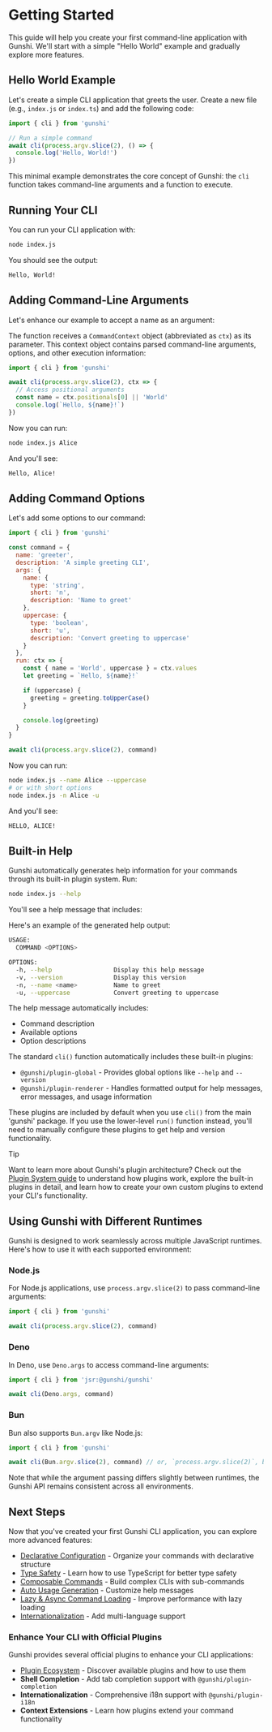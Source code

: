 # Getting Started

This guide will help you create your first command-line application with Gunshi. We'll start with a simple "Hello World" example and gradually explore more features.

## Hello World Example

Let's create a simple CLI application that greets the user. Create a new file (e.g., `index.js` or `index.ts`) and add the following code:

```js [index.js]
import { cli } from 'gunshi'

// Run a simple command
await cli(process.argv.slice(2), () => {
  console.log('Hello, World!')
})
```

This minimal example demonstrates the core concept of Gunshi: the `cli` function takes command-line arguments and a function to execute.

## Running Your CLI

You can run your CLI application with:

```sh
node index.js
```

You should see the output:

```sh
Hello, World!
```

## Adding Command-Line Arguments

Let's enhance our example to accept a name as an argument:

The function receives a `CommandContext` object (abbreviated as `ctx`) as its parameter. This context object contains parsed command-line arguments, options, and other execution information:

```js [index.js]
import { cli } from 'gunshi'

await cli(process.argv.slice(2), ctx => {
  // Access positional arguments
  const name = ctx.positionals[0] || 'World'
  console.log(`Hello, ${name}!`)
})
```

Now you can run:

```sh
node index.js Alice
```

And you'll see:

```sh
Hello, Alice!
```

## Adding Command Options

Let's add some options to our command:

```js [index.js]
import { cli } from 'gunshi'

const command = {
  name: 'greeter',
  description: 'A simple greeting CLI',
  args: {
    name: {
      type: 'string',
      short: 'n',
      description: 'Name to greet'
    },
    uppercase: {
      type: 'boolean',
      short: 'u',
      description: 'Convert greeting to uppercase'
    }
  },
  run: ctx => {
    const { name = 'World', uppercase } = ctx.values
    let greeting = `Hello, ${name}!`

    if (uppercase) {
      greeting = greeting.toUpperCase()
    }

    console.log(greeting)
  }
}

await cli(process.argv.slice(2), command)
```

Now you can run:

```sh
node index.js --name Alice --uppercase
# or with short options
node index.js -n Alice -u
```

And you'll see:

```sh
HELLO, ALICE!
```

## Built-in Help

Gunshi automatically generates help information for your commands through its built-in plugin system. Run:

```sh
node index.js --help
```

You'll see a help message that includes:

Here's an example of the generated help output:

```sh
USAGE:
  COMMAND <OPTIONS>

OPTIONS:
  -h, --help                 Display this help message
  -v, --version              Display this version
  -n, --name <name>          Name to greet
  -u, --uppercase            Convert greeting to uppercase
```

The help message automatically includes:

- Command description
- Available options
- Option descriptions

The standard `cli()` function automatically includes these built-in plugins:

- `@gunshi/plugin-global` - Provides global options like `--help` and `--version`
- `@gunshi/plugin-renderer` - Handles formatted output for help messages, error messages, and usage information

These plugins are included by default when you use `cli()` from the main 'gunshi' package. If you use the lower-level `run()` function instead, you'll need to manually configure these plugins to get help and version functionality.

> [!TIP]
> Want to learn more about Gunshi's plugin architecture? Check out the [Plugin System guide](./plugin-system.md) to understand how plugins work, explore the built-in plugins in detail, and learn how to create your own custom plugins to extend your CLI's functionality.

## Using Gunshi with Different Runtimes

Gunshi is designed to work seamlessly across multiple JavaScript runtimes. Here's how to use it with each supported environment:

### Node.js

For Node.js applications, use `process.argv.slice(2)` to pass command-line arguments:

```js
import { cli } from 'gunshi'

await cli(process.argv.slice(2), command)
```

### Deno

In Deno, use `Deno.args` to access command-line arguments:

```js
import { cli } from 'jsr:@gunshi/gunshi'

await cli(Deno.args, command)
```

### Bun

Bun also supports `Bun.argv` like Node.js:

```js
import { cli } from 'gunshi'

await cli(Bun.argv.slice(2), command) // or, `process.argv.slice(2)`, because bun support Node.js API compatible
```

Note that while the argument passing differs slightly between runtimes, the Gunshi API remains consistent across all environments.

## Next Steps

Now that you've created your first Gunshi CLI application, you can explore more advanced features:

- [Declarative Configuration](./declarative-configuration.md) - Organize your commands with declarative structure
- [Type Safety](./type-safe.md) - Learn how to use TypeScript for better type safety
- [Composable Commands](./composable.md) - Build complex CLIs with sub-commands
- [Auto Usage Generation](./auto-usage-generation.md) - Customize help messages
- [Lazy & Async Command Loading](./lazy-async.md) - Improve performance with lazy loading
- [Internationalization](./internationalization.md) - Add multi-language support

### Enhance Your CLI with Official Plugins

Gunshi provides several official plugins to enhance your CLI applications:

- [Plugin Ecosystem](./plugin-ecosystem.md) - Discover available plugins and how to use them
- **Shell Completion** - Add tab completion support with `@gunshi/plugin-completion`
- **Internationalization** - Comprehensive i18n support with `@gunshi/plugin-i18n`
- **Context Extensions** - Learn how plugins extend your command functionality
